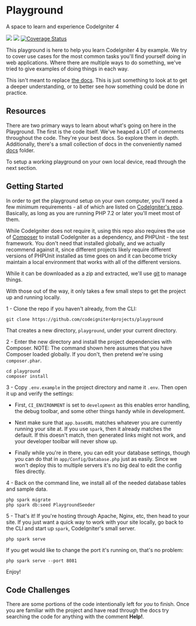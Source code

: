 # Playground
A space to learn and experience CodeIgniter 4

[![](https://github.com/codeigniter4projects/playground/workflows/PHPUnit/badge.svg)](https://github.com/codeigniter4projects/playground/actions?query=workflow%3A%22PHPUnit)
[![](https://github.com/codeigniter4projects/playground/workflows/PHPStan/badge.svg)](https://github.com/codeigniter4projects/playground/actions?query=workflow%3A%22PHPStan)
[![Coverage Status](https://coveralls.io/repos/github/codeigniter4projects/playground/badge.svg?branch=develop)](https://coveralls.io/github/codeigniter4projects/playground?branch=develop)

This playground is here to help you learn CodeIgniter 4 by example. We try to cover use cases for the most
common tasks you'll find yourself doing in web applications. Where there are multiple ways to do something,
we've tried to give examples of doing things in each way. 

This isn't meant to replace [the docs](https://codeigniter4.github.io/CodeIgniter4/index.html). This is just
something to look at to get a deeper understanding, or to better see how something could be done in practice. 

## Resources

There are two primary ways to learn about what's going on here in the Playground. The first is the code itself. 
We've heaped a LOT of comments throughout the code. They're your best docs. So explore them in depth. 
Additionally, there's a small collection of docs in the conveniently named [docs](docs) folder. 

To setup a working playground on your own local device, read through the next section.  

## Getting Started 

In order to get the playground setup on your own computer, you'll need a few minimum requirements - all of which
are listed on [CodeIgniter's repo](https://github.com/codeigniter4/CodeIgniter4#server-requirements). Basically,
as long as you are running PHP 7.2 or later you'll meet most of them. 

While CodeIgniter does not require it, using this repo also requires the use of 
[Composer](https://getcomposer.org/) to install CodeIgniter as a dependency, and PHPUnit - the test framework. 
You don't need that installed globally, and we actually recommend against it, since different projects likely
require different versions of PHPUnit installed as time goes on and it can become tricky maintain a local 
environment that works with all of the different versions. 

While it can be downloaded as a zip and extracted, we'll use [git](https://git-scm.com/) to manage things.

With those out of the way, it only takes a few small steps to get the project up and running locally. 

1 - Clone the repo if you haven't already, from the CLI:

	git clone https://github.com/codeigniter4projects/playground

That creates a new directory, `playground`, under your current directory.

2 - Enter the new directory and install the project dependencies with Composer. NOTE: The command shown
here assumes that you have Composer loaded globally. If you don't, then pretend we're using `composer.phar`.
```
cd playground
composer install
```

3 - Copy `.env.example` in the project directory and name it `.env`. Then open it up and verify the settings:

* First, `CI_ENVIRONMENT` is set to `development` as this enables error handling, the debug toolbar, and some other
	things handy while in development. 

* Next make sure that `app.baseURL` matches whatever you are currently running your site at. If you use `spark`, 
	then it already matches the default. If this doesn't match, then generated links might not work, and your 
	developer toolbar will never show up. 

* Finally while you're in there, you can edit your database settings, though you can do that in `app/Config/Database.php`
	just as easily. Since we won't deploy this to multiple servers it's no big deal to edit the config files directly.

4 - Back on the command line, we install all of the needed database tables and sample data. 
```
php spark migrate
php spark db:seed PlaygroundSeeder
```

5 - That's it! If you're hosting through Apache, Nginx, etc, then head to your site. If you just want a quick
way to work with your site locally, go back to the CLI and start up `spark`, CodeIgniter's small server. 

	php spark serve

If you get would like to change the port it's running on, that's no problem: 

	php spark serve --port 8081

Enjoy! 

## Code Challenges

There are some portions of the code intentionally left for *you* to finish. Once you are familiar with
the project and have read through the docs try searching the code for anything with the comment **Help!**.
